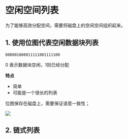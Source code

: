 # 空闲空间列表

为了能够高效分配空间，需要将磁盘上的空闲空间组织起来。


## 1. 使用位图代表空闲数据块列表

```
000001000011111001111100
```
0 表示数据块空闲，1则已经分配

**特点**

- 简单
- 可能是一个很长的列表

位图保存在磁盘上，需要保证语意一致性；

![](https://gitee.com/existorlive/exist-or-live-pic/raw/master/%E6%88%AA%E5%B1%8F2020-10-27%20%E4%B8%8B%E5%8D%8811.11.20.png)

## 2. 链式列表

